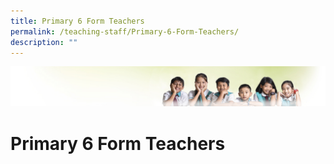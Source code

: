 ```yaml
---
title: Primary 6 Form Teachers
permalink: /teaching-staff/Primary-6-Form-Teachers/
description: ""
---
```

![](/images/Banner.jpg)

Primary 6 Form Teachers
=======================